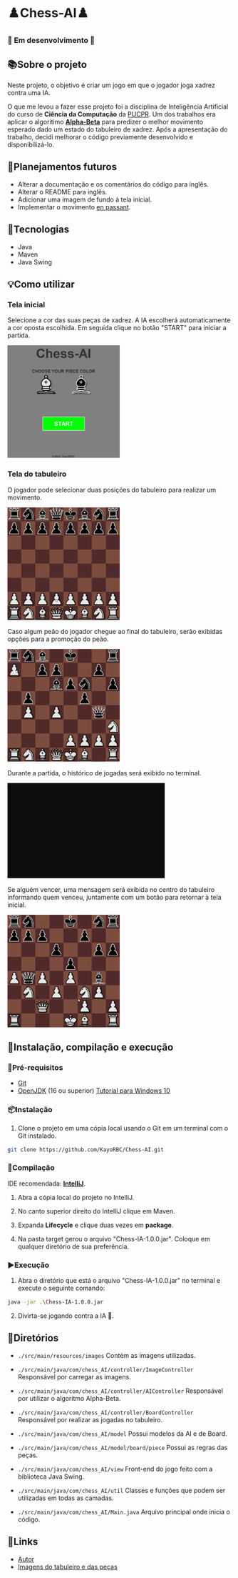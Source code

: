 # ♟️Chess-AI♟️

###  🚧 Em desenvolvimento 🚧

## 📚Sobre o projeto
Neste projeto, o objetivo é criar um jogo em que o jogador joga xadrez contra uma IA. 

O que me levou a fazer esse projeto foi a disciplina de Inteligência Artificial do curso de **Ciência da Computação** da [PUCPR](https://www.pucpr.br). Um dos trabalhos era aplicar o algoritimo [**Alpha-Beta**](https://en.wikipedia.org/wiki/Alpha–beta_pruning) para predizer o melhor movimento esperado dado um estado do tabuleiro de xadrez. Após a apresentação do trabalho, decidi melhorar o código previamente desenvolvido e disponibilizá-lo.

## 🔮Planejamentos futuros
* Alterar a documentação e os comentários do código para inglês.
* Alterar o README para inglês.
* Adicionar uma imagem de fundo à tela inicial.
* Implementar o movimento [en passant](https://pt.wikipedia.org/wiki/En_passant).

## 🔧Tecnologias
* Java
* Maven
* Java Swing 

## 💡Como utilizar

### Tela inicial
Selecione a cor das suas peças de xadrez. A IA escolherá automaticamente a cor oposta escolhida. Em seguida clique no botão "START" para iniciar a partida.

<img src="assets/InitialScreen.gif" alt="Initial screen" width="50%">

### Tela do tabuleiro
O jogador pode selecionar duas posições do tabuleiro para realizar um movimento.

<img src="assets/Movement.gif" alt="Movement" width="50%">

Caso algum peão do jogador chegue ao final do tabuleiro, 
serão exibidas opções para a promoção do peão.

<img src="assets/PawnPromote.gif" alt="PawnPromote" width="50%">

Durante a partida, o histórico de jogadas será exibido no terminal.

<img src="assets/History.gif" alt="History" width="70%">

Se alguém vencer, uma mensagem será exibida no centro do tabuleiro informando quem venceu, juntamente com um botão para retornar à tela inicial.

<img src="assets/AIWon.gif" alt="AIWon" width="50%">

## 🚀Instalação, compilação e execução

### 🧩Pré-requisitos

* [Git](https://git-scm.com/downloads)
* [OpenJDK](https://openjdk.org) (16 ou superior) 
[Tutorial para Windows 10](https://www.youtube.com/watch?v=aaeWEB0Vmu4)

### 📦Instalação
1. Clone o projeto em uma cópia local usando o Git em um terminal com o Git instalado.
```bash
git clone https://github.com/KayoRBC/Chess-AI.git
```

### 🧱Compilação
IDE recomendada: [**IntelliJ**](https://www.jetbrains.com/pt-br/idea/).

1. Abra a cópia local do projeto no IntelliJ.

2. No canto superior direito do IntelliJ clique em Maven.

3. Expanda **Lifecycle** e clique duas vezes em **package**.

4. Na pasta target gerou o arquivo "Chess-IA-1.0.0.jar". Coloque em qualquer diretório de sua preferência.

### ▶️Execução

1. Abra o diretório que está o arquivo "Chess-IA-1.0.0.jar" no terminal e execute o seguinte comando:
```bash
java -jar .\Chess-IA-1.0.0.jar
```

2. Divirta-se jogando contra a IA 🗿.

## 📁Diretórios
* ```./src/main/resources/images``` Contém as imagens utilizadas.

* ```./src/main/java/com/chess_AI/controller/ImageController``` Responsável por carregar as imagens.

* ```./src/main/java/com/chess_AI/controller/AIController``` Responsável por utilizar o algoritmo Alpha-Beta.

* ```./src/main/java/com/chess_AI/controller/BoardController``` Responsável por realizar as jogadas no tabuleiro.

* ```./src/main/java/com/chess_AI/model``` Possui modelos da AI e de Board.

* ```./src/main/java/com/chess_AI/model/board/piece``` Possui as regras das peças.

* ```./src/main/java/com/chess_AI/view``` Front-end do jogo feito com a biblioteca Java Swing.

* ```./src/main/java/com/chess_AI/util``` Classes e funções que podem ser utilizadas em todas as camadas.

* ```./src/main/java/com/chess_AI/Main.java``` Arquivo principal onde inicia o código. 

## 🔗Links
* [Autor](https://github.com/KayoRBC)
* [Imagens do tabuleiro e das peças](https://opengameart.org/content/chess-pieces-and-board-squares)